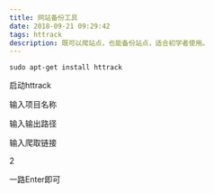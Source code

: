 ```yaml
---
title: 网站备份工具
date: 2018-09-21 09:29:42
tags: httrack
description: 既可以爬站点，也能备份站点，适合初学者使用。
---
```


```  git bash
sudo apt-get install httrack
```

启动httrack


输入项目名称


输入输出路径


输入爬取链接


2


一路Enter即可



